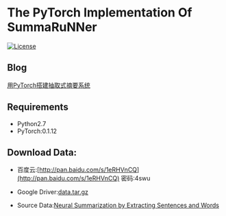 # The PyTorch Implementation Of SummaRuNNer

[![License](https://img.shields.io/badge/license-MIT-000000.svg)](https://opensource.org/licenses/MIT)


## Blog

[用PyTorch搭建抽取式摘要系统](http://mp.weixin.qq.com/s/9X77MPcQOQPwZaOVIVfo9Q)

## Requirements

+ Python2.7
+ PyTorch:0.1.12

## Download Data:  

+ 百度云:[http://pan.baidu.com/s/1eRHVnCQ](http://pan.baidu.com/s/1eRHVnCQ) 密码:4swu  

+ Google Driver:[data.tar.gz](https://drive.google.com/file/d/0BwPf3LsqxMV2eXhtQkV1QkJhN2c/view?usp=sharing)

+ Source Data:[Neural Summarization by Extracting Sentences and Words](https://docs.google.com/uc?id=0B0Obe9L1qtsnSXZEd0JCenIyejg&export=download)
